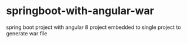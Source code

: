 # springboot-with-angular-war
spring boot project with angular 8 project embedded to single project to generate war file

